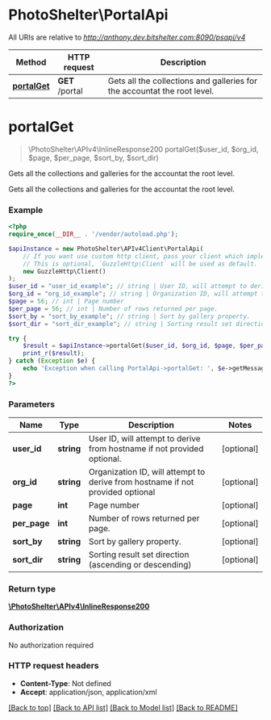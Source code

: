 # PhotoShelter\PortalApi

All URIs are relative to *http://anthony.dev.bitshelter.com:8090/psapi/v4*

Method | HTTP request | Description
------------- | ------------- | -------------
[**portalGet**](PortalApi.md#portalget) | **GET** /portal | Gets all the collections and galleries for the accountat the root level.

# **portalGet**
> \PhotoShelter\APIv4\InlineResponse200 portalGet($user_id, $org_id, $page, $per_page, $sort_by, $sort_dir)

Gets all the collections and galleries for the accountat the root level.

Gets all the collections and galleries for the accountat the root level.

### Example
```php
<?php
require_once(__DIR__ . '/vendor/autoload.php');

$apiInstance = new PhotoShelter\APIv4Client\PortalApi(
    // If you want use custom http client, pass your client which implements `GuzzleHttp\ClientInterface`.
    // This is optional, `GuzzleHttp\Client` will be used as default.
    new GuzzleHttp\Client()
);
$user_id = "user_id_example"; // string | User ID, will attempt to derive from hostname if not provided optional.
$org_id = "org_id_example"; // string | Organization ID, will attempt to derive from hostname if not provided optional
$page = 56; // int | Page number
$per_page = 56; // int | Number of rows returned per page.
$sort_by = "sort_by_example"; // string | Sort by gallery property.
$sort_dir = "sort_dir_example"; // string | Sorting result set direction (ascending or descending)

try {
    $result = $apiInstance->portalGet($user_id, $org_id, $page, $per_page, $sort_by, $sort_dir);
    print_r($result);
} catch (Exception $e) {
    echo 'Exception when calling PortalApi->portalGet: ', $e->getMessage(), PHP_EOL;
}
?>
```

### Parameters

Name | Type | Description  | Notes
------------- | ------------- | ------------- | -------------
 **user_id** | **string**| User ID, will attempt to derive from hostname if not provided optional. | [optional]
 **org_id** | **string**| Organization ID, will attempt to derive from hostname if not provided optional | [optional]
 **page** | **int**| Page number | [optional]
 **per_page** | **int**| Number of rows returned per page. | [optional]
 **sort_by** | **string**| Sort by gallery property. | [optional]
 **sort_dir** | **string**| Sorting result set direction (ascending or descending) | [optional]

### Return type

[**\PhotoShelter\APIv4\InlineResponse200**](../Model/InlineResponse200.md)

### Authorization

No authorization required

### HTTP request headers

 - **Content-Type**: Not defined
 - **Accept**: application/json, application/xml

[[Back to top]](#) [[Back to API list]](../../README.md#documentation-for-api-endpoints) [[Back to Model list]](../../README.md#documentation-for-models) [[Back to README]](../../README.md)

